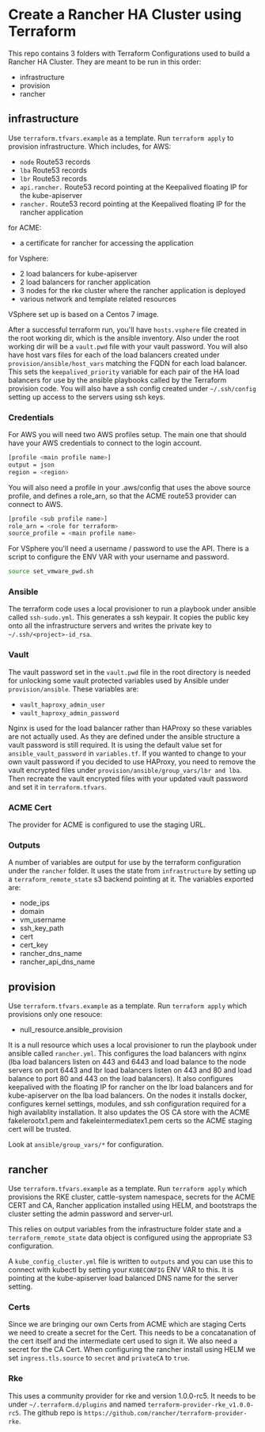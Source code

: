 # Create a Rancher HA Cluster using Terraform

This repo contains 3 folders with Terraform Configurations used to build a Rancher HA Cluster. 
They are meant to be run in this order:
- infrastructure
- provision
- rancher

## infrastructure
Use `terraform.tfvars.example` as a template.
Run `terraform apply` to provision infrastructure.
Which includes, for AWS:
- `node` Route53 records
- `lba` Route53 records
- `lbr` Route53 records
- `api.rancher.` Route53 record pointing at the Keepalived floating IP for the kube-apiserver
- `rancher.` Route53 record pointing at the Keepalived floating IP for the rancher application

for ACME:
- a certificate for rancher for accessing the application

for Vsphere:
- 2 load balancers for kube-apiserver
- 2 load balancers for rancher application
- 3 nodes for the rke cluster where the rancher application is deployed
- various network and template related resources

VSphere set up is based on a Centos 7 image.

After a successful terraform run, you'll have `hosts.vsphere` file created in the root working dir, which is the ansible inventory. Also under the root working dir will be a `vault.pwd` file with your vault password. You will also have host vars files for each of the load balancers created under `provision/ansible/host_vars` matching the FQDN for each load balancer. This sets the `keepalived_priority` variable for each pair of the HA load balancers for use by the ansible playbooks called by the Terraform provision code. You will also have a ssh config created under `~/.ssh/config` setting up access to the servers using ssh keys.

### Credentials

For AWS you will need two AWS profiles setup.  The main one that should have your AWS credentials to connect to the login account.
``` sh
[profile <main profile name>]
output = json
region = <region>
```
You will also need a profile in your .aws/config that uses the above source profile, and defines a role_arn, so that the ACME route53 provider can connect to AWS.
``` sh
[profile <sub profile name>]
role_arn = <role for terraform>
source_profile = <main profile name>
```
For VSphere you'll need a username / password to use the API. There is a script to configure the ENV VAR with your username and password.

``` sh
source set_vmware_pwd.sh
```

### Ansible
The terraform code uses a local provisioner to run a playbook under ansible called `ssh-sudo.yml`. This generates a ssh keypair. It copies the public key onto all the infrastructure servers and writes the private key to `~/.ssh/<project>-id_rsa`.

### Vault
The vault password set in the `vault.pwd` file in the root directory is needed for unlocking some vault protected variables used by Ansible under `provision/ansible`. These variables are:
- `vault_haproxy_admin_user`
- `vault_haproxy_admin_password`

Nginx is used for the load balancer rather than HAProxy so these variables are not actually used. As they are defined under the ansible structure a vault password is still required. It is using the default value set for `ansible_vault_password` in `variables.tf`. If you wanted to change to your own vault password if you decided to use HAProxy, you need to remove the vault encrypted files under `provision/ansible/group_vars/lbr and lba`. Then recreate the vault encrypted files with your updated vault password and set it in `terraform.tfvars`.

### ACME Cert
The provider for ACME is configured to use the staging URL.

### Outputs
A number of variables are output for use by the terraform configuration under the `rancher` folder. It uses the state from `infrastructure` by setting up a `terraform_remote_state` s3 backend pointing at it. The variables exported are:

- node_ips
- domain
- vm_username
- ssh_key_path
- cert
- cert_key
- rancher_dns_name
- rancher_api_dns_name

## provision
Use `terraform.tfvars.example` as a template.
Run `terraform apply` which provisions only one resouce:
- null_resource.ansible_provision

It is a null resource which uses a local provisioner to run the playbook under ansible called `rancher.yml`. This configures the load balancers with nginx (lba load balancers listen on 443 and 6443 and load balance to the node servers on port 6443 and lbr load balancers listen on 443 and 80 and load balance to port 80 and 443 on the load balancers). It also configures keepalived with the floating IP for rancher on the lbr load balancers and for kube-apiserver on the lba load balancers. On the nodes it installs docker, configures kernel settings, modules, and ssh configuration required for a high availablity installation. It also updates the OS CA store with the ACME fakelerootx1.pem and fakeleintermediatex1.pem certs so the ACME staging cert will be trusted.

Look at `ansible/group_vars/*` for configuration.

## rancher
Use `terraform.tfvars.example` as a template.
Run `terraform apply` which provisions the RKE cluster, cattle-system namespace, secrets for the ACME CERT and CA, Rancher application installed using HELM, and bootstraps the cluster setting the admin password and server-url.

This relies on output variables from the infrastructure folder state and a `terraform_remote_state` data object is configured using the appropriate S3 configuration.

A `kube_config_cluster.yml` file is written to `outputs` and you can use this to connect with kubectl by setting your `KUBECONFIG` ENV VAR to this. It is pointing at the kube-apiserver load balanced DNS name for the server setting. 

### Certs
Since we are bringing our own Certs from ACME which are staging Certs we need to create a secret for the Cert. This needs to be a concatanation of the cert itself and the intermediate cert used to sign it. We also need a secret for the CA Cert. When configuring the rancher install using HELM we set `ingress.tls.source` to `secret` and `privateCA` to `true`.

### Rke
This uses a community provider for rke and version 1.0.0-rc5. It needs to be under `~/.terraform.d/plugins` and named `terraform-provider-rke_v1.0.0-rc5`. The github repo is `https://github.com/rancher/terraform-provider-rke`.

